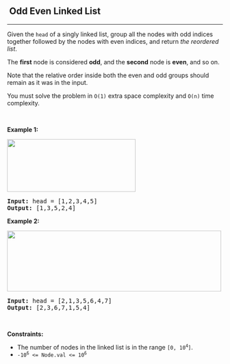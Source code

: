<h2>  Odd Even Linked List</h2><hr><div><p>Given the <code>head</code> of a singly linked list, group all the nodes with odd indices together followed by the nodes with even indices, and return <em>the reordered list</em>.</p>

<p>The <strong>first</strong> node is considered <strong>odd</strong>, and the <strong>second</strong> node is <strong>even</strong>, and so on.</p>

<p>Note that the relative order inside both the even and odd groups should remain as it was in the input.</p>

<p>You must solve the problem&nbsp;in <code>O(1)</code>&nbsp;extra space complexity and <code>O(n)</code> time complexity.</p>

<p>&nbsp;</p>
<p><strong>Example 1:</strong></p>
<img alt="" src="https://assets.leetcode.com/uploads/2021/03/10/oddeven-linked-list.jpg" style="width: 300px; height: 123px;">
<pre><strong>Input:</strong> head = [1,2,3,4,5]
<strong>Output:</strong> [1,3,5,2,4]
</pre>

<p><strong>Example 2:</strong></p>
<img alt="" src="https://assets.leetcode.com/uploads/2021/03/10/oddeven2-linked-list.jpg" style="width: 500px; height: 142px;">
<pre><strong>Input:</strong> head = [2,1,3,5,6,4,7]
<strong>Output:</strong> [2,3,6,7,1,5,4]
</pre>

<p>&nbsp;</p>
<p><strong>Constraints:</strong></p>

<ul>
	<li>The number of nodes in the linked list is in the range <code>[0, 10<sup>4</sup>]</code>.</li>
	<li><code>-10<sup>6</sup> &lt;= Node.val &lt;= 10<sup>6</sup></code></li>
</ul>
</div>